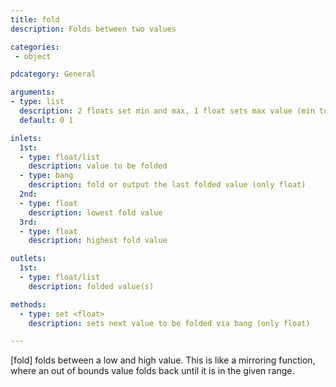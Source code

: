 ```yaml
---
title: fold
description: Folds between two values

categories:
 - object

pdcategory: General

arguments:
- type: list
  description: 2 floats set min and max, 1 float sets max value (min to 0)
  default: 0 1

inlets:
  1st:
  - type: float/list
    description: value to be folded
  - type: bang
    description: fold or output the last folded value (only float)
  2nd:
  - type: float
    description: lowest fold value
  3rd:
  - type: float
    description: highest fold value

outlets:
  1st:
  - type: float/list
    description: folded value(s)

methods:
  - type: set <float>
    description: sets next value to be folded via bang (only float)

---
```


[fold] folds between a low and high value. This is like a mirroring function, where an out of bounds value folds back until it is in the given range.

